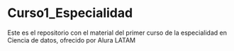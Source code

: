 # Curso1_Especialidad

Este es el repositorio con el material del primer curso de la especialidad en Ciencia de datos, ofrecido por Alura LATAM
